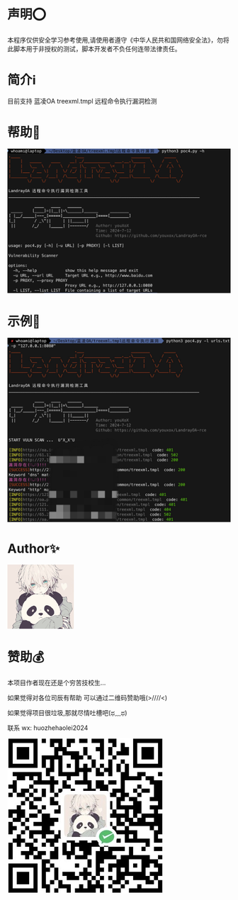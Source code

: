 # 声明⭕️
  本程序仅供安全学习参考使用,请使用者遵守《中华人民共和国网络安全法》，勿将此脚本用于非授权的测试，脚本开发者不负任何连带法律责任。

# 简介ℹ️

  目前支持 蓝凌OA treexml.tmpl 远程命令执行漏洞检测

# 帮助🧾
![help.png](help.png)

# 示例📄
![p.png](p.png)

# Author✨
<img src="pic2.jpg" width="150px;">

# 赞助💰
本项目作者现在还是个穷苦技校生...

如果觉得对各位司辰有帮助 可以通过二维码赞助哦(>////<)

如果觉得项目很垃圾,那就尽情吐槽吧(ಥ﹏ಥ)

联系 wx: huozhehaolei2024

<img src=zanzhu.jpg>
